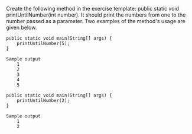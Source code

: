 Create the following method in the exercise template: public static void printUntilNumber(int number). It should print the numbers from one to the number passed as a parameter. Two examples of the method's usage are given below.

    public static void main(String[] args) {
        printUntilNumber(5);
    }

    Sample output
        1
        2
        3
        4
        5

    public static void main(String[] args) {
        printUntilNumber(2);
    }

    Sample output
        1
        2